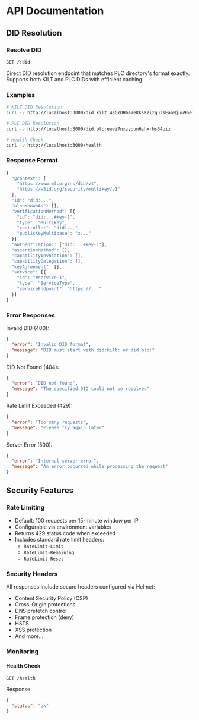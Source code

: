 # API Documentation

## DID Resolution

### Resolve DID
```http
GET /:did
```

Direct DID resolution endpoint that matches PLC directory's format exactly. Supports both KILT and PLC DIDs with efficient caching.

### Examples

```bash
# KILT DID Resolution
curl -v http://localhost:3000/did:kilt:4sGYUHba7eKksK2izguJsEanMjuu9ne3BsWDG6Vf9MTTt8Db

# PLC DID Resolution
curl -v http://localhost:3000/did:plc:ewvi7nxzyoun6zhxrhs64oiz

# Health Check
curl -v http://localhost:3000/health
```

### Response Format
```typescript
{
  "@context": [
    "https://www.w3.org/ns/did/v1",
    "https://w3id.org/security/multikey/v1"
  ],
  "id": "did:...",
  "alsoKnownAs": [],
  "verificationMethod": [{
    "id": "did:...#key-1",
    "type": "Multikey",
    "controller": "did:...",
    "publicKeyMultibase": "z..."
  }],
  "authentication": ["did:...#key-1"],
  "assertionMethod": [],
  "capabilityInvocation": [],
  "capabilityDelegation": [],
  "keyAgreement": [],
  "service": [{
    "id": "#service-1",
    "type": "ServiceType",
    "serviceEndpoint": "https://..."
  }]
}
```

### Error Responses

Invalid DID (400):
```json
{
  "error": "Invalid DID format",
  "message": "DID must start with did:kilt: or did:plc:"
}
```

DID Not Found (404):
```json
{
  "error": "DID not found",
  "message": "The specified DID could not be resolved"
}
```

Rate Limit Exceeded (429):
```json
{
  "error": "Too many requests",
  "message": "Please try again later"
}
```

Server Error (500):
```json
{
  "error": "Internal server error",
  "message": "An error occurred while processing the request"
}
```

## Security Features

### Rate Limiting
- Default: 100 requests per 15-minute window per IP
- Configurable via environment variables
- Returns 429 status code when exceeded
- Includes standard rate limit headers:
  - `RateLimit-Limit`
  - `RateLimit-Remaining`
  - `RateLimit-Reset`

### Security Headers
All responses include secure headers configured via Helmet:
- Content Security Policy (CSP)
- Cross-Origin protections
- DNS prefetch control
- Frame protection (deny)
- HSTS
- XSS protection
- And more...

### Monitoring

#### Health Check
```http
GET /health
```

Response:
```json
{
  "status": "ok"
}
```
